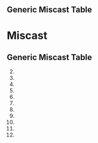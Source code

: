 

## Generic Miscast Table



# Miscast

## Generic Miscast Table

2.
3.
4.
5.
6.
7.
8.
9.
10.
11.
12. 

